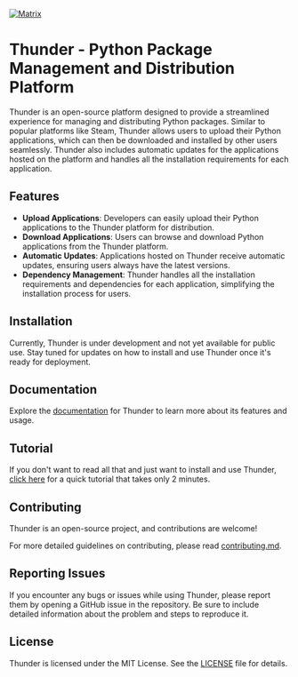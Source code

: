 [![Matrix](https://img.shields.io/badge/Matrix-@korrykatti:matrix.org-blue)](https://matrix.to/#/@korrykatti:matrix.org)



# Thunder - Python Package Management and Distribution Platform

Thunder is an open-source platform designed to provide a streamlined experience for managing and distributing Python packages. Similar to popular platforms like Steam, Thunder allows users to upload their Python applications, which can then be downloaded and installed by other users seamlessly. Thunder also includes automatic updates for the applications hosted on the platform and handles all the installation requirements for each application.

## Features

- **Upload Applications**: Developers can easily upload their Python applications to the Thunder platform for distribution.
- **Download Applications**: Users can browse and download Python applications from the Thunder platform.
- **Automatic Updates**: Applications hosted on Thunder receive automatic updates, ensuring users always have the latest versions.
- **Dependency Management**: Thunder handles all the installation requirements and dependencies for each application, simplifying the installation process for users.

## Installation

Currently, Thunder is under development and not yet available for public use. Stay tuned for updates on how to install and use Thunder once it's ready for deployment.

## Documentation

Explore the [documentation](https://example.com) for Thunder to learn more about its features and usage.

## Tutorial

If you don't want to read all that and just want to install and use Thunder, [click here](https://example.com) for a quick tutorial that takes only 2 minutes.

## Contributing

Thunder is an open-source project, and contributions are welcome! 

For more detailed guidelines on contributing, please read [contributing.md](CONTRIBUTING.md).


## Reporting Issues

If you encounter any bugs or issues while using Thunder, please report them by opening a GitHub issue in the repository. Be sure to include detailed information about the problem and steps to reproduce it.

## License

Thunder is licensed under the MIT License. See the [LICENSE](LICENSE) file for details.
